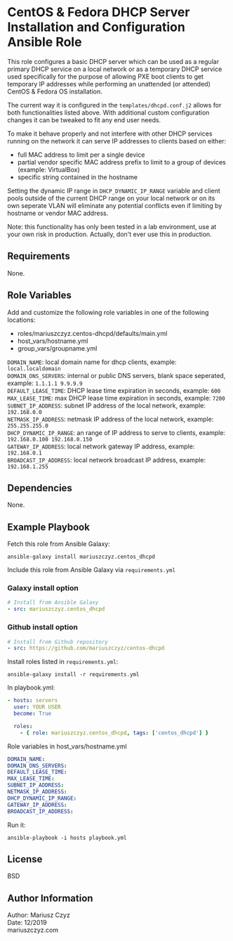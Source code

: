 # CentOS & Fedora DHCP Server Installation and Configuration Ansible Role

This role configures a basic DHCP server which can be used as a regular primary DHCP service on a local network or as a temporary DHCP service used specifically for the purpose of allowing PXE boot clients to get temporary IP addresses while performing an unattended (or attended) CentOS & Fedora OS installation.

The current way it is configured in the `templates/dhcpd.conf.j2` allows for both functionalities listed above. With additional custom configuration changes it can be tweaked to fit any end user needs.

To make it behave properly and not interfere with other DHCP services running on the network it can serve IP addresses to clients based on either:

- full MAC address to limit per a single device
- partial vendor specific MAC address prefix to limit to a group of devices (example: VirtualBox)
- specific string contained in the hostname

Setting the dynamic IP range in `DHCP_DYNAMIC_IP_RANGE` variable and client pools outside of the current DHCP range on your local network or on its own seperate VLAN will eliminate any potential conflicts even if limiting by hostname or vendor MAC address.

Note: this functionality has only been tested in a lab environment, use at your own risk in production. Actually, don't ever use this in production.

## Requirements

None.

## Role Variables

Add and customize the following role variables in one of the following locations:

- roles/mariuszczyz.centos-dhcpd/defaults/main.yml
- host_vars/hostname.yml
- group_vars/groupname.yml

`DOMAIN_NAME`: local domain name for dhcp clients, example: `local.localdomain`  
`DOMAIN_DNS_SERVERS`: internal or public DNS servers, blank space seperated, example: `1.1.1.1 9.9.9.9`  
`DEFAULT_LEASE_TIME`: DHCP lease time expiration in seconds, example: `600`  
`MAX_LEASE_TIME`: max DHCP lease time expiration in seconds, example: `7200`  
`SUBNET_IP_ADDRESS`: subnet IP address of the local network, example: `192.168.0.0`  
`NETMASK_IP_ADDRESS`: netmask IP address of the local network, example: `255.255.255.0`  
`DHCP_DYNAMIC_IP_RANGE`: an range of IP address to serve to clients, example: `192.168.0.100 192.168.0.150`  
`GATEWAY_IP_ADDRESS`: local network gateway IP address, example: `192.168.0.1`  
`BROADCAST_IP_ADDRESS`: local network broadcast IP address, example: `192.168.1.255`  

## Dependencies

None.

## Example Playbook

Fetch this role from Ansible Galaxy:

`ansible-galaxy install mariuszczyz.centos_dhcpd`

Include this role from Ansible Galaxy via `requirements.yml`

### Galaxy install option

```yaml
# Install from Ansible Galaxy
- src: mariuszczyz.centos_dhcpd
```

### Github install option

```yaml
# Install from Github repository
- src: https://github.com/mariuszczyz/centos-dhcpd
```

Install roles listed in `requirements.yml`:

`ansible-galaxy install -r requirements.yml`

In playbook.yml:

```yaml
- hosts: servers
  user: YOUR USER
  become: True

  roles:
    - { role: mariuszczyz.centos_dhcpd, tags: ['centos_dhcpd'] }
```

Role variables in host_vars/hostname.yml

```yaml
DOMAIN_NAME:
DOMAIN_DNS_SERVERS:
DEFAULT_LEASE_TIME:
MAX_LEASE_TIME:
SUBNET_IP_ADDRESS:
NETMASK_IP_ADDRESS:
DHCP_DYNAMIC_IP_RANGE:
GATEWAY_IP_ADDRESS:
BROADCAST_IP_ADDRESS:
```

Run it:

`ansible-playbook -i hosts playbook.yml`

## License

BSD

## Author Information

Author: Mariusz Czyz  
Date: 12/2019  
mariuszczyz.com  
